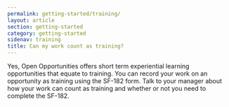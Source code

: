 ```yaml
---
permalink: getting-started/training/
layout: article
section: getting-started
category: getting-started
sidenav: training
title: Can my work count as training?
---
```


Yes, Open Opportunities offers short term experiential learning opportunities that equate to training. You can record your work on an opportunity as training using the SF-182 form. Talk to your manager about how your work can count as training and whether or not you need to complete the SF-182.
